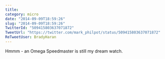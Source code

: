 ```yaml
---
title: 
category: micro
date: "2014-09-09T18:59:26"
slug: "2014-09-09T18:59:26"
TwitterId: "509415803637071872"
TweetUrl: "https://twitter.com/mark_philpot/status/509415803637071872"
ReTweetUser: BradyHaran
---
```


<i class="fa fa-retweet" aria-hidden="true"></i> Hmmm - an Omega Speedmaster is
still my dream watch.

